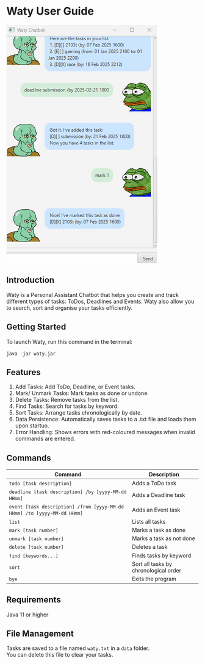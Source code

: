 # Waty User Guide
![Screenshot of Ui](./docs/Ui.png)

## Introduction
Waty is a Personal Assistant Chatbot that helps you create and track different types
of tasks: ToDos, Deadlines and Events. Waty also allow you to search, sort and 
organise your tasks efficiently.

## Getting Started
To launch Waty, run this command in the terminal:
```
java -jar waty.jar
```

## Features
1. Add Tasks: Add ToDo, Deadline, or Event tasks.
2. Mark/ Unmark Tasks: Mark tasks as done or undone.
3. Delete Tasks: Remove tasks from the list.
4. Find Tasks: Search for tasks by keyword.
5. Sort Tasks: Arrange tasks chronologically by date.
6. Data Persistence: Automatically saves tasks to a .txt file and loads them upon startuo.
7. Error Handling: Shows errors with red-coloured messages when invalid commands are entered.

## Commands
<table>
  <thead>
    <tr>
      <th>Command</th>
      <th>Description</th>
    </tr>
  </thead>
  <tbody>
    <tr>
      <td><code>todo [task description]</code></td>
      <td>Adds a ToDo task</td>
    </tr>
    <tr>
      <td><code>deadline [task description] /by [yyyy-MM-dd HHmm]</code></td>
      <td>Adds a Deadline task</td>
    </tr>
    <tr>
      <td><code>event [task description] /from [yyyy-MM-dd HHmm] /to [yyyy-MM-dd HHmm]</code></td>
      <td>Adds an Event task</td>
    </tr>
    <tr>
      <td><code>list</code></td>
      <td>Lists all tasks</td>
    </tr>
    <tr>
      <td><code>mark [task number]</code></td>
      <td>Marks a task as done</td>
    </tr>
    <tr>
      <td><code>unmark [task number]</code></td>
      <td>Marks a task as not done</td>
    </tr>
    <tr>
      <td><code>delete [task number]</code></td>
      <td>Deletes a task</td>
    </tr>
    <tr>
      <td><code>find [keywords...]</code></td>
      <td>Finds tasks by keyword</td>
    </tr>
    <tr>
      <td><code>sort</code></td>
      <td>Sort all tasks by chronological order</td>
    </tr>
    <tr>
      <td><code>bye</code></td>
      <td>Exits the program</td>
    </tr>
  </tbody>
</table>


## Requirements
Java 11 or higher

## File Management
Tasks are saved to a file named `waty.txt` in a `data` folder.  
You can delete this file to clear your tasks.
